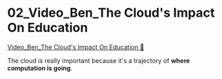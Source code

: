# 02_Video_Ben_The Cloud's Impact On Education

[Video_Ben_The Cloud's Impact On Education &#128279;](https://www.coursera.org/learn/introduction-to-security-principles-in-cloud-computing/lecture/lv3yo/ben-the-clouds-impact-on-education)

The cloud is really important because it's a trajectory of **where computation is going**.
